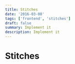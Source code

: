 ```yaml
---
title: Stitches
date: '2016-03-08'
tags: ['frontend', 'stitches']
draft: false
summary: Implement it
description: Implement it
---
```


# Stitches